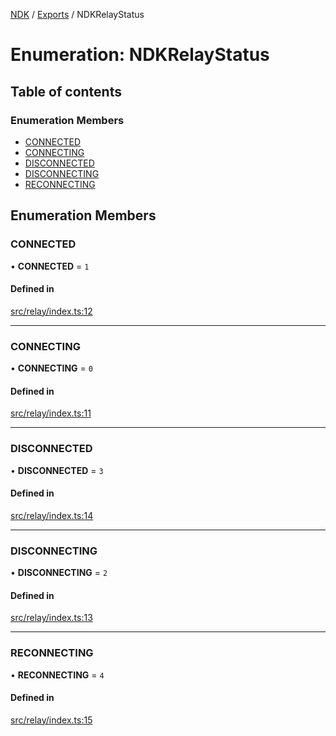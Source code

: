 [NDK](../README.md) / [Exports](../modules.md) / NDKRelayStatus

# Enumeration: NDKRelayStatus

## Table of contents

### Enumeration Members

- [CONNECTED](NDKRelayStatus.md#connected)
- [CONNECTING](NDKRelayStatus.md#connecting)
- [DISCONNECTED](NDKRelayStatus.md#disconnected)
- [DISCONNECTING](NDKRelayStatus.md#disconnecting)
- [RECONNECTING](NDKRelayStatus.md#reconnecting)

## Enumeration Members

### CONNECTED

• **CONNECTED** = ``1``

#### Defined in

[src/relay/index.ts:12](https://github.com/nostr-dev-kit/ndk/blob/bdedd0e/src/relay/index.ts#L12)

___

### CONNECTING

• **CONNECTING** = ``0``

#### Defined in

[src/relay/index.ts:11](https://github.com/nostr-dev-kit/ndk/blob/bdedd0e/src/relay/index.ts#L11)

___

### DISCONNECTED

• **DISCONNECTED** = ``3``

#### Defined in

[src/relay/index.ts:14](https://github.com/nostr-dev-kit/ndk/blob/bdedd0e/src/relay/index.ts#L14)

___

### DISCONNECTING

• **DISCONNECTING** = ``2``

#### Defined in

[src/relay/index.ts:13](https://github.com/nostr-dev-kit/ndk/blob/bdedd0e/src/relay/index.ts#L13)

___

### RECONNECTING

• **RECONNECTING** = ``4``

#### Defined in

[src/relay/index.ts:15](https://github.com/nostr-dev-kit/ndk/blob/bdedd0e/src/relay/index.ts#L15)
